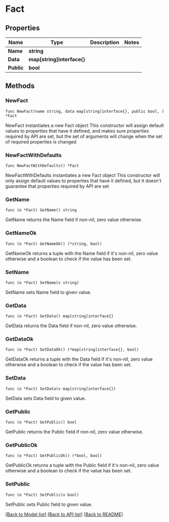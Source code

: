 # Fact

## Properties

Name | Type | Description | Notes
------------ | ------------- | ------------- | -------------
**Name** | **string** |  | 
**Data** | **map[string]interface{}** |  | 
**Public** | **bool** |  | 

## Methods

### NewFact

`func NewFact(name string, data map[string]interface{}, public bool, ) *Fact`

NewFact instantiates a new Fact object
This constructor will assign default values to properties that have it defined,
and makes sure properties required by API are set, but the set of arguments
will change when the set of required properties is changed

### NewFactWithDefaults

`func NewFactWithDefaults() *Fact`

NewFactWithDefaults instantiates a new Fact object
This constructor will only assign default values to properties that have it defined,
but it doesn't guarantee that properties required by API are set

### GetName

`func (o *Fact) GetName() string`

GetName returns the Name field if non-nil, zero value otherwise.

### GetNameOk

`func (o *Fact) GetNameOk() (*string, bool)`

GetNameOk returns a tuple with the Name field if it's non-nil, zero value otherwise
and a boolean to check if the value has been set.

### SetName

`func (o *Fact) SetName(v string)`

SetName sets Name field to given value.


### GetData

`func (o *Fact) GetData() map[string]interface{}`

GetData returns the Data field if non-nil, zero value otherwise.

### GetDataOk

`func (o *Fact) GetDataOk() (*map[string]interface{}, bool)`

GetDataOk returns a tuple with the Data field if it's non-nil, zero value otherwise
and a boolean to check if the value has been set.

### SetData

`func (o *Fact) SetData(v map[string]interface{})`

SetData sets Data field to given value.


### GetPublic

`func (o *Fact) GetPublic() bool`

GetPublic returns the Public field if non-nil, zero value otherwise.

### GetPublicOk

`func (o *Fact) GetPublicOk() (*bool, bool)`

GetPublicOk returns a tuple with the Public field if it's non-nil, zero value otherwise
and a boolean to check if the value has been set.

### SetPublic

`func (o *Fact) SetPublic(v bool)`

SetPublic sets Public field to given value.



[[Back to Model list]](../README.md#documentation-for-models) [[Back to API list]](../README.md#documentation-for-api-endpoints) [[Back to README]](../README.md)


